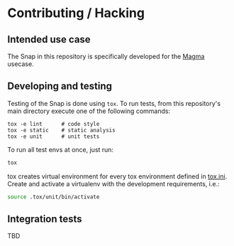 # Contributing / Hacking

## Intended use case

The Snap in this repository is specifically developed for the
[Magma](https://www.magmacore.org/) usecase.

## Developing and testing

Testing of the Snap is done using `tox`. To run tests, from this repository's main directory
execute one of the following commands:

```shell
tox -e lint      # code style
tox -e static    # static analysis
tox -e unit      # unit tests
```

To run all test envs at once, just run:<br>

```bash
tox
```

tox creates virtual environment for every tox environment defined in
[tox.ini](tox.ini). Create and activate a virtualenv with the development requirements, i.e.:

```bash
source .tox/unit/bin/activate
```

## Integration tests

TBD
